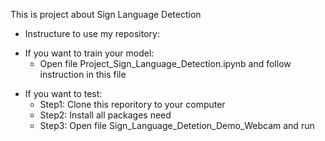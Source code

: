 This is project about Sign Language Detection


* Instructure to use my repository:
+ If you want to train your model:
  - Open file Project_Sign_Language_Detection.ipynb and follow instruction in this file
  
* If you want to test:
  + Step1: Clone this reporitory to your computer
  + Step2: Install all packages need
  + Step3: Open file Sign_Language_Detetion_Demo_Webcam and run
